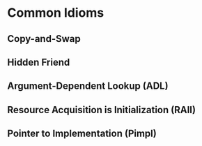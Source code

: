 # Common Idioms


## Copy-and-Swap


## Hidden Friend


## Argument-Dependent Lookup (ADL)


## Resource Acquisition is Initialization (RAII)


## Pointer to Implementation (Pimpl)

